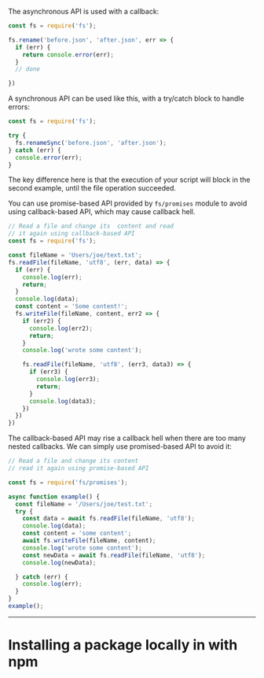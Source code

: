 
The asynchronous API is used with a callback:
```js
const fs = require('fs');

fs.rename('before.json', 'after.json', err => {
  if (err) {
    return console.error(err);
  }
  // done 

})
```
A synchronous API can be used like this, with a try/catch block to handle errors: 
```js
const fs = require('fs');

try {
  fs.renameSync('before.json', 'after.json');
} catch (err) {
  console.error(err);
}
```

The key difference here is that the execution of your script will block in the second example, until the file operation succeeded. 

You can use promise-based API provided by `fs/promises` module to avoid using callback-based API, which may cause callback hell. 

```js
// Read a file and change its  content and read 
// it again using callback-based API 
const fs = require('fs');

const fileName = 'Users/joe/text.txt';
fs.readFile(fileName, 'utf8', (err, data) => {
  if (err) {
    console.log(err);
    return;
  }
  console.log(data);
  const content = 'Some content!';
  fs.writeFile(fileName, content, err2 => {
    if (err2) {
      console.log(err2);
      return;
    }
    console.log('wrote some content');

    fs.readFile(fileName, 'utf8', (err3, data3) => {
      if (err3) {
        console.log(err3);
        return;
      }
      console.log(data3);
    })
  })
})
```
The callback-based API may rise a callback hell when there are too many nested callbacks. We can simply use promised-based API to avoid it:

```js
// Read a file and change its content 
// read it again using promise-based API 

const fs = require('fs/promises');

async function example() {
  const fileName = '/Users/joe/test.txt';
  try {
    const data = await fs.readFile(fileName, 'utf8');
    console.log(data);
    const content = 'some content';
    await fs.writeFile(fileName, content);
    console.log('wrote some content');
    const newData = await fs.readFile(fileName, 'utf8');
    console.log(newData);

  } catch (err) {
    console.log(err);
  }
}
example();
```
----
# Installing a package locally in with npm 

